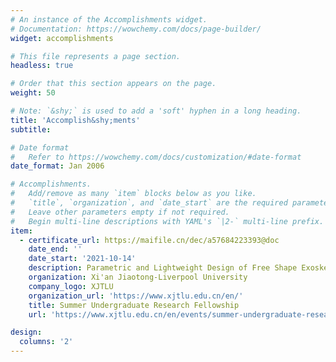 ```yaml
---
# An instance of the Accomplishments widget.
# Documentation: https://wowchemy.com/docs/page-builder/
widget: accomplishments

# This file represents a page section.
headless: true

# Order that this section appears on the page.
weight: 50

# Note: `&shy;` is used to add a 'soft' hyphen in a long heading.
title: 'Accomplish&shy;ments'
subtitle:

# Date format
#   Refer to https://wowchemy.com/docs/customization/#date-format
date_format: Jan 2006

# Accomplishments.
#   Add/remove as many `item` blocks below as you like.
#   `title`, `organization`, and `date_start` are the required parameters.
#   Leave other parameters empty if not required.
#   Begin multi-line descriptions with YAML's `|2-` multi-line prefix.
item:
  - certificate_url: https://maifile.cn/dec/a57684223393@doc
    date_end: ''
    date_start: '2021-10-14'
    description: Parametric and Lightweight Design of Free Shape Exoskeleton. One patent for invention has been published.
    organization: Xi'an Jiaotong-Liverpool University
    company_logo: XJTLU
    organization_url: 'https://www.xjtlu.edu.cn/en/'
    title: Summer Undergraduate Research Fellowship
    url: 'https://www.xjtlu.edu.cn/en/events/summer-undergraduate-research-fellowships/introduction'

design:
  columns: '2'
---
```

